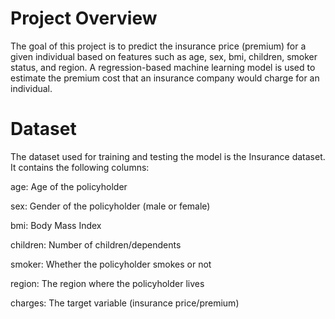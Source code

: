 # Project Overview
The goal of this project is to predict the insurance price (premium) for a given individual based on features such as age, sex, bmi, children, smoker status, and region. A regression-based machine learning model is used to estimate the premium cost that an insurance company would charge for an individual.

# Dataset
The dataset used for training and testing the model is the Insurance dataset. It contains the following columns:

age: Age of the policyholder

sex: Gender of the policyholder (male or female)

bmi: Body Mass Index

children: Number of children/dependents

smoker: Whether the policyholder smokes or not

region: The region where the policyholder lives

charges: The target variable (insurance price/premium)
